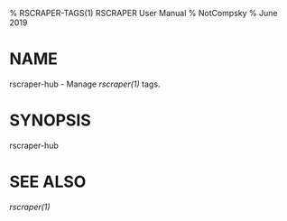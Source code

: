 % RSCRAPER-TAGS(1) RSCRAPER User Manual
% NotCompsky
% June 2019

# NAME

rscraper-hub - Manage *rscraper(1)* tags.

# SYNOPSIS

rscraper-hub

# SEE ALSO

*rscraper(1)*
